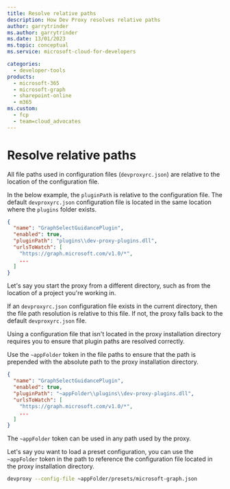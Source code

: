 ```yaml
---
title: Resolve relative paths
description: How Dev Proxy resolves relative paths
author: garrytrinder
ms.author: garrytrinder
ms.date: 13/01/2023
ms.topic: conceptual
ms.service: microsoft-cloud-for-developers

categories:
  - developer-tools
products:
  - microsoft-365
  - microsoft-graph
  - sharepoint-online
  - m365
ms.custom:
  - fcp
  - team=cloud_advocates
---
```


# Resolve relative paths

All file paths used in configuration files (`devproxyrc.json`) are relative to the location of the configuration file.

In the below example, the `pluginPath` is relative to the configuration file. The default `devproxyrc.json` configuration file is located in the same location where the `plugins` folder exists.

```json
{
  "name": "GraphSelectGuidancePlugin",
  "enabled": true,
  "pluginPath": "plugins\\dev-proxy-plugins.dll",
  "urlsToWatch": [
    "https://graph.microsoft.com/v1.0/*",
    ...
  ]
}
```

Let's say you start the proxy from a different directory, such as from the location of a project you're working in.

If an `devproxyrc.json` configuration file exists in the current directory, then the file path resolution is relative to this file. If not, the proxy falls back to the default `devproxyrc.json` file.

Using a configuration file that isn't located in the proxy installation directory requires you to ensure that plugin paths are resolved correctly.

Use the `~appFolder` token in the file paths to ensure that the path is prepended with the absolute path to the proxy installation directory.

```json
{
  "name": "GraphSelectGuidancePlugin",
  "enabled": true,
  "pluginPath": "~appFolder\\plugins\\dev-proxy-plugins.dll",
  "urlsToWatch": [
    "https://graph.microsoft.com/v1.0/*",
    ...
  ]
}
```

The `~appFolder` token can be used in any path used by the proxy.

Let's say you want to load a preset configuration, you can use the `~appFolder` token in the path to reference the configuration file located in the proxy installation directory.

```sh
devproxy --config-file ~appFolder/presets/microsoft-graph.json
```
